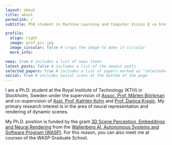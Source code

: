 ```yaml
---
layout: about
title: about
permalink: /
subtitle: PhD student in Machine Learning and Computer Vision @ <a href='https://www.kth.se'>KTH</a>

profile:
  align: right
  image: prof_pic.jpg
  image_circular: false # crops the image to make it circular
  more_info:

news: true # includes a list of news items
latest_posts: false # includes a list of the newest posts
selected_papers: true # includes a list of papers marked as "selected={true}"
social: true # includes social icons at the bottom of the page
---
```


I am a Ph.D. student at the Royal Institute of Technology (KTH) in Stockholm, Sweden under the supervision of [Assoc. Prof. Mårten Björkman](https://www.kth.se/profile/celle) and co-supervision of [Asst. Prof. Kathlén Kohn](https://kathlenkohn.github.io) and [Prof. Danica Kragic](https://www.kth.se/profile/dani). 
My primary research interest is in the area of neural representation and rendering of dynamic scenes.

My Ph.D. position is funded by the grant [3D Scene Perception, Embeddings and Neural Rendering](https://neural3d.github.io) from the [Wallenberg AI, Autonomous Systems and Software Program (WASP)](https://wasp-sweden.org). 
For this reason, you can also meet me at courses of the WASP Graduate School.
